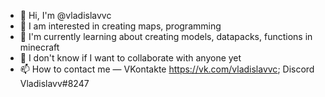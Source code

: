 - 👋 Hi, I'm @vladislavvc
- 👀 I am interested in creating maps, programming
- 🌱 I'm currently learning about creating models, datapacks, functions in minecraft
- 💞️ I don't know if I want to collaborate with anyone yet
- 📫 How to contact me — VKontakte https://vk.com/vladislavvc; Discord Vladislavv#8247

<!---
vladislavvc/vladislavvc is a ✨ special ✨ repository because its `README.md` (this file) appears on your GitHub profile.
You can click the Preview link to take a look at your changes.
--->
